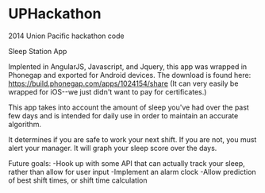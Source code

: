 UPHackathon
===========

2014 Union Pacific hackathon code

Sleep Station App

Implented in AngularJS, Javascript, and Jquery, this app was wrapped in Phonegap and exported for
Android devices. The download is found here: https://build.phonegap.com/apps/1024154/share
(It can very easily be wrapped for iOS--we just didn't want to pay for certificates.)

This app takes into account the amount of sleep you've had over the past few days and is intended for
daily use in order to maintain an accurate algorithm.

It determines if you are safe to work your next shift. If you are not, you must alert your manager.
It will graph your sleep score over the days.

Future goals:
-Hook up with some API that can actually track your sleep, rather than allow for user input
-Implement an alarm clock
-Allow prediction of best shift times, or shift time calculation